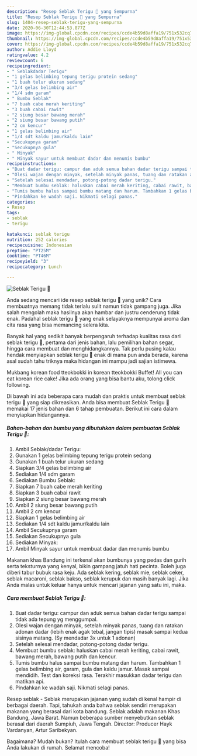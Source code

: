 ```yaml
---
description: "Resep Seblak Terigu 🤭 yang Sempurna"
title: "Resep Seblak Terigu 🤭 yang Sempurna"
slug: 1404-resep-seblak-terigu-yang-sempurna
date: 2020-06-30T12:44:53.877Z
image: https://img-global.cpcdn.com/recipes/ccde4b59d8affa19/751x532cq70/seblak-terigu-🤭-foto-resep-utama.jpg
thumbnail: https://img-global.cpcdn.com/recipes/ccde4b59d8affa19/751x532cq70/seblak-terigu-🤭-foto-resep-utama.jpg
cover: https://img-global.cpcdn.com/recipes/ccde4b59d8affa19/751x532cq70/seblak-terigu-🤭-foto-resep-utama.jpg
author: Addie Lloyd
ratingvalue: 4.2
reviewcount: 6
recipeingredient:
- " Seblakdadar Terigu"
- "1 gelas belimbing tepung terigu protein sedang"
- "1 buah telur ukuran sedang"
- "3/4 gelas belimbing air"
- "1/4 sdm garam"
- " Bumbu Seblak"
- "7 buah cabe merah keriting"
- "3 buah cabai rawit"
- "2 siung besar bawang merah"
- "2 siung besar bawang putih"
- "2 cm kencur"
- "1 gelas belimbing air"
- "1/4 sdt kaldu jamurkaldu lain"
- "Secukupnya garam"
- "Secukupnya gula"
- " Minyak"
- " Minyak sayur untuk membuat dadar dan menumis bumbu"
recipeinstructions:
- "Buat dadar terigu: campur dan aduk semua bahan dadar terigu sampai tidak ada tepung yg menggumpal."
- "Olesi wajan dengan minyak, setelah minyak panas, tuang dan ratakan adonan dadar (lebih enak agak tebal, jangan tipis) masak sampai kedua sisinya matang. (Sy mendadar 3x untuk 1 adonan)"
- "Setelah selesai mendadar, potong-potong dadar terigu."
- "Membuat bumbu seblak: haluskan cabai merah keriting, cabai rawit, bawang merah, bawang putih dan kencur."
- "Tumis bumbu halus sampai bumbu matang dan harum. Tambahkan 1 gelas belimbing air, garam, gula dan kaldu jamur. Masak sampai mendidih. Test dan koreksi rasa. Terakhir masukkan dadar terigu dan matikan api."
- "Pindahkan ke wadah saji. Nikmati selagi panas."
categories:
- Resep
tags:
- seblak
- terigu

katakunci: seblak terigu 
nutrition: 252 calories
recipecuisine: Indonesian
preptime: "PT25M"
cooktime: "PT46M"
recipeyield: "3"
recipecategory: Lunch

---
```



![Seblak Terigu 🤭](https://img-global.cpcdn.com/recipes/ccde4b59d8affa19/751x532cq70/seblak-terigu-🤭-foto-resep-utama.jpg)

Anda sedang mencari ide resep seblak terigu 🤭 yang unik? Cara membuatnya memang tidak terlalu sulit namun tidak gampang juga. Jika salah mengolah maka hasilnya akan hambar dan justru cenderung tidak enak. Padahal seblak terigu 🤭 yang enak selayaknya mempunyai aroma dan cita rasa yang bisa memancing selera kita.

Banyak hal yang sedikit banyak berpengaruh terhadap kualitas rasa dari seblak terigu 🤭, pertama dari jenis bahan, lalu pemilihan bahan segar, hingga cara membuat dan menghidangkannya. Tak perlu pusing kalau hendak menyiapkan seblak terigu 🤭 enak di mana pun anda berada, karena asal sudah tahu triknya maka hidangan ini mampu jadi sajian istimewa.

Mukbang korean food tteokbokki in korean tteokbokki Buffet! All you can eat korean rice cake! Jika ada orang yang bisa bantu aku, tolong click following.


Di bawah ini ada beberapa cara mudah dan praktis untuk membuat seblak terigu 🤭 yang siap dikreasikan. Anda bisa membuat Seblak Terigu 🤭 memakai 17 jenis bahan dan 6 tahap pembuatan. Berikut ini cara dalam menyiapkan hidangannya.

<!--inarticleads1-->

##### Bahan-bahan dan bumbu yang dibutuhkan dalam pembuatan Seblak Terigu 🤭:

1. Ambil  Seblak/dadar Terigu:
1. Gunakan 1 gelas belimbing tepung terigu protein sedang
1. Gunakan 1 buah telur ukuran sedang
1. Siapkan 3/4 gelas belimbing air
1. Sediakan 1/4 sdm garam
1. Sediakan  Bumbu Seblak:
1. Siapkan 7 buah cabe merah keriting
1. Siapkan 3 buah cabai rawit
1. Siapkan 2 siung besar bawang merah
1. Ambil 2 siung besar bawang putih
1. Ambil 2 cm kencur
1. Siapkan 1 gelas belimbing air
1. Sediakan 1/4 sdt kaldu jamur/kaldu lain
1. Ambil Secukupnya garam
1. Sediakan Secukupnya gula
1. Sediakan  Minyak:
1. Ambil  Minyak sayur untuk membuat dadar dan menumis bumbu


Makanan khas Bandung ini terkenal akan bumbunya yang pedas dan gurih serta teksturnya yang kenyal, bikin gampang jatuh hati pecinta. Boleh juga diberi tabur bubuk rasa keju. Ada seblak kering, seblak mie, seblak ceker, seblak macaroni, seblak bakso, seblak kerupuk dan masih banyak lagi. Jika Anda malas untuk keluar hanya untuk mencari jajanan yang satu ini, maka. 

<!--inarticleads2-->

##### Cara membuat Seblak Terigu 🤭:

1. Buat dadar terigu: campur dan aduk semua bahan dadar terigu sampai tidak ada tepung yg menggumpal.
1. Olesi wajan dengan minyak, setelah minyak panas, tuang dan ratakan adonan dadar (lebih enak agak tebal, jangan tipis) masak sampai kedua sisinya matang. (Sy mendadar 3x untuk 1 adonan)
1. Setelah selesai mendadar, potong-potong dadar terigu.
1. Membuat bumbu seblak: haluskan cabai merah keriting, cabai rawit, bawang merah, bawang putih dan kencur.
1. Tumis bumbu halus sampai bumbu matang dan harum. Tambahkan 1 gelas belimbing air, garam, gula dan kaldu jamur. Masak sampai mendidih. Test dan koreksi rasa. Terakhir masukkan dadar terigu dan matikan api.
1. Pindahkan ke wadah saji. Nikmati selagi panas.


Resep seblak - Seblak merupakan jajanan yang sudah di kenal hampir di berbagai daerah. Tapi, tahukah anda bahwa seblak sendiri merupakan makanan yang berasal dari kota bandung. Seblak adalah makanan Khas Bandung, Jawa Barat. Namun beberapa sumber menyebutkan seblak berasal dari daerah Sumpiuh, Jawa Tengah. Director: Producer Hayk Vardanyan, Artur Saribekyan. 

Bagaimana? Mudah bukan? Itulah cara membuat seblak terigu 🤭 yang bisa Anda lakukan di rumah. Selamat mencoba!
